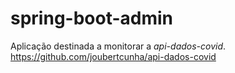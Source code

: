 # spring-boot-admin


Aplicação destinada a monitorar a *api-dados-covid*.
https://github.com/joubertcunha/api-dados-covid
